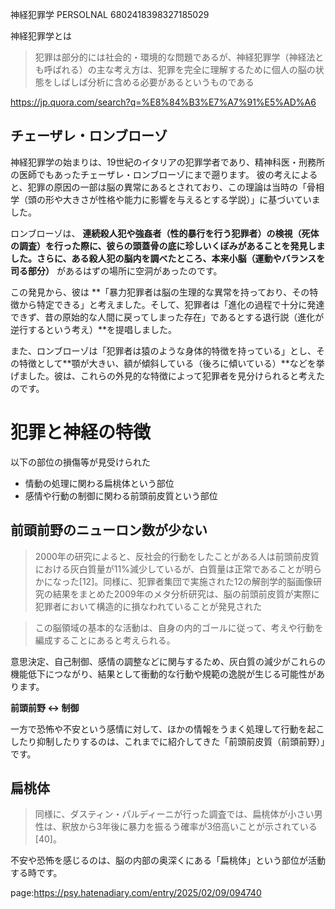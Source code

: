 神経犯罪学
PERSOLNAL
6802418398327185029



神経犯罪学とは

> 犯罪は部分的には社会的・環境的な問題であるが、神経犯罪学（神経法とも呼ばれる）の主な考え方は、犯罪を完全に理解するために個人の脳の状態をしばしば分析に含める必要があるというものである

https://jp.quora.com/search?q=%E8%84%B3%E7%A7%91%E5%AD%A6


## チェーザレ・ロンブローゾ

神経犯罪学の始まりは、19世紀のイタリアの犯罪学者であり、精神科医・刑務所の医師でもあったチェーザレ・ロンブローゾにまで遡ります。
彼の考えによると、犯罪の原因の一部は脳の異常にあるとされており、この理論は当時の「骨相学（頭の形や大きさが性格や能力に影響を与えるとする学説）」に基づいていました。

ロンブローゾは、 **連続殺人犯や強姦者（性的暴行を行う犯罪者）の検視（死体の調査）を行った際に、彼らの頭蓋骨の底に珍しいくぼみがあることを発見しました。さらに、ある殺人犯の脳内を調べたところ、本来小脳（運動やバランスを司る部分）** があるはずの場所に空洞があったのです。

この発見から、彼は **「暴力犯罪者は脳の生理的な異常を持っており、その特徴から特定できる」と考えました。そして、犯罪者は「進化の過程で十分に発達できず、昔の原始的な人間に戻ってしまった存在」であるとする退行説（進化が逆行するという考え）**を提唱しました。

また、ロンブローゾは「犯罪者は猿のような身体的特徴を持っている」とし、その特徴として**顎が大きい、額が傾斜している（後ろに傾いている）**などを挙げました。彼は、これらの外見的な特徴によって犯罪者を見分けられると考えたのです。


# 犯罪と神経の特徴

以下の部位の損傷等が見受けられた

- 情動の処理に関わる扁桃体という部位
- 感情や行動の制御に関わる前頭前皮質という部位

## 前頭前野のニューロン数が少ない

> 2000年の研究によると、反社会的行動をしたことがある人は前頭前皮質における灰白質量が11%減少しているが、白質量は正常であることが明らかになった[12]。同様に、犯罪者集団で実施された12の解剖学的脳画像研究の結果をまとめた2009年のメタ分析研究は、脳の前頭前皮質が実際に犯罪者において構造的に損なわれていることが発見された

> この脳領域の基本的な活動は、自身の内的ゴールに従って、考えや行動を編成することにあると考えられる。

意思決定、自己制御、感情の調整などに関与するため、灰白質の減少がこれらの機能低下につながり、結果として衝動的な行動や規範の逸脱が生じる可能性があります。

**前頭前野 <-> 制御**

一方で恐怖や不安という感情に対して、ほかの情報をうまく処理して行動を起こしたり抑制したりするのは、これまでに紹介してきた「前頭前皮質（前頭前野）」です。


## 扁桃体

> 同様に、ダスティン・パルディーニが行った調査では、扁桃体が小さい男性は、釈放から3年後に暴力を振るう確率が3倍高いことが示されている[40]。

不安や恐怖を感じるのは、脳の内部の奥深くにある「扁桃体」という部位が活動する時です。






page:https://psy.hatenadiary.com/entry/2025/02/09/094740
